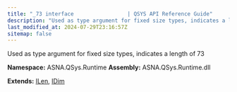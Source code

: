 ```yaml
---
title: "_73 interface                 | QSYS API Reference Guide"
description: "Used as type argument for fixed size types, indicates a length of 73  "
last_modified_at: 2024-07-29T23:16:57Z
sitemap: false
---
```


Used as type argument for fixed size types, indicates a length of 73 

**Namespace:** ASNA.QSys.Runtime
**Assembly:** ASNA.QSys.Runtime.dll

**Extends:** [ILen](/reference/runtime/qsys-runtime/i-len.html), [IDim](/reference/runtime/qsys-runtime/i-dim.html)
<br>
<br>
